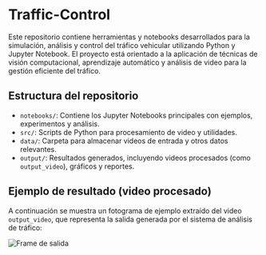 # Traffic-Control

Este repositorio contiene herramientas y notebooks desarrollados para la simulación, análisis y control del tráfico vehicular utilizando Python y Jupyter Notebook. El proyecto está orientado a la aplicación de técnicas de visión computacional, aprendizaje automático y análisis de video para la gestión eficiente del tráfico.

## Estructura del repositorio

- `notebooks/`: Contiene los Jupyter Notebooks principales con ejemplos, experimentos y análisis.
- `src/`: Scripts de Python para procesamiento de video y utilidades.
- `data/`: Carpeta para almacenar videos de entrada y otros datos relevantes.
- `output/`: Resultados generados, incluyendo videos procesados (como `output_video`), gráficos y reportes.

## Ejemplo de resultado (video procesado)

A continuación se muestra un fotograma de ejemplo extraído del video `output_video`, que representa la salida generada por el sistema de análisis de tráfico:

![Frame de salida](Videos/output_video.gif)
